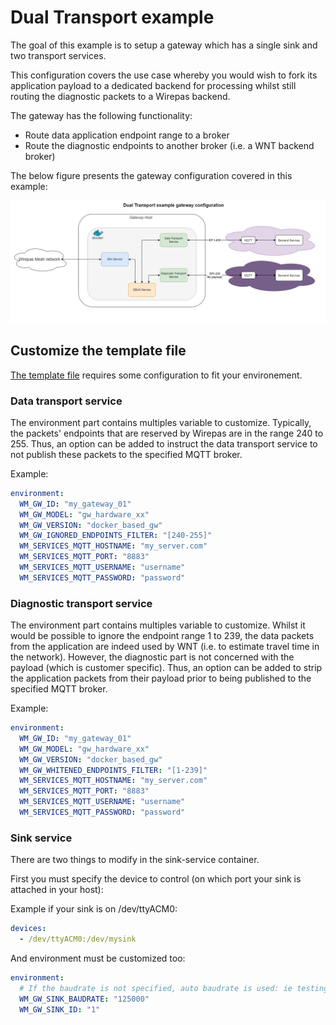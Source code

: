 # Dual Transport example

The goal of this example is to setup a gateway which has a single sink and two transport services. 

This configuration covers the use case whereby you would wish to fork its application payload to a dedicated backend for processing whilst still routing the diagnostic packets to a Wirepas backend. 

The gateway has the following functionality: 
- Route data application endpoint range to a broker
- Route the diagnostic endpoints to another broker (i.e. a WNT backend broker)

The below figure presents the gateway configuration covered in this example:

![Dual_transport_configuration](./img/Dual_transport_example.png)

## Customize the template file

[The template file](docker-compose.yml) requires some configuration to fit your environement.

### Data transport service

The environment part contains multiples variable to customize. Typically, the packets' endpoints that are reserved by Wirepas are in the range 240 to 255. Thus, an option can be added to instruct the data transport service to not publish these packets to the specified MQTT broker.  

Example:

```yml
environment:
  WM_GW_ID: "my_gateway_01"
  WM_GW_MODEL: "gw_hardware_xx"
  WM_GW_VERSION: "docker_based_gw"
  WM_GW_IGNORED_ENDPOINTS_FILTER: "[240-255]"
  WM_SERVICES_MQTT_HOSTNAME: "my_server.com"
  WM_SERVICES_MQTT_PORT: "8883"
  WM_SERVICES_MQTT_USERNAME: "username"
  WM_SERVICES_MQTT_PASSWORD: "password"
```

### Diagnostic transport service

The environment part contains multiples variable to customize. Whilst it would be possible to ignore the endpoint range 1 to 239, the data packets from the application are indeed used by WNT (i.e. to estimate travel time in the network). However, the diagnostic part is not concerned with the payload (which is customer specific). Thus, an option can be added to strip the application packets from their payload prior to being published to the specified MQTT broker.

Example:

```yml
environment:
  WM_GW_ID: "my_gateway_01"
  WM_GW_MODEL: "gw_hardware_xx"
  WM_GW_VERSION: "docker_based_gw"
  WM_GW_WHITENED_ENDPOINTS_FILTER: "[1-239]"
  WM_SERVICES_MQTT_HOSTNAME: "my_server.com"
  WM_SERVICES_MQTT_PORT: "8883"
  WM_SERVICES_MQTT_USERNAME: "username"
  WM_SERVICES_MQTT_PASSWORD: "password"
```

### Sink service

There are two things to modify in the sink-service container.

First you must specify the device to control (on which port your sink is attached in your host):

Example if your sink is on /dev/ttyACM0:

```yml
devices:
  - /dev/ttyACM0:/dev/mysink      
```

And environment must be customized too:

```yml
environment:
  # If the baudrate is not specified, auto baudrate is used: ie testing successively 125000bps, 115200bps, 1000000bps
  WM_GW_SINK_BAUDRATE: "125000"
  WM_GW_SINK_ID: "1"
```

